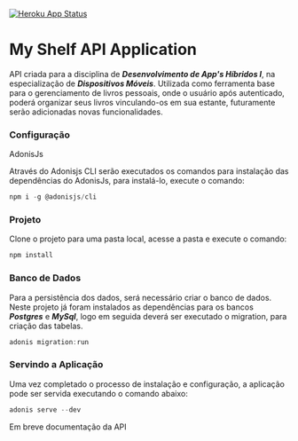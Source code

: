 [![Heroku App Status](http://heroku-shields.herokuapp.com/myshelf-chmr1)](https://myshelf-chmr1.herokuapp.com)

# My Shelf API Application

API criada para a disciplina de ***Desenvolvimento de App's Híbridos I***, na especialização de ***Dispositivos Móveis***. Utilizada como ferramenta base para o gerenciamento de livros pessoais, onde o usuário após autenticado, poderá organizar seus livros vinculando-os em sua estante, futuramente serão adicionadas novas funcionalidades.

### Configuração

AdonisJs

Através do Adonisjs CLI serão executados os comandos para instalação das dependências do AdonisJs, para instalá-lo, execute o comando:

```js
npm i -g @adonisjs/cli
```

### Projeto

Clone o projeto para uma pasta local, acesse a pasta e execute o comando:

```js
npm install
```

### Banco de Dados

Para a persistência dos dados, será necessário criar o banco de dados. Neste projeto já foram instalados as dependências para os bancos ***Postgres*** e ***MySql***, logo em seguida deverá ser executado o migration, para criação das tabelas.

```js
adonis migration:run
```

### Servindo a Aplicação

Uma vez completado o processo de instalação e configuração, a aplicação pode ser servida executando o comando abaixo:

```js
adonis serve --dev
```

Em breve documentação da API
